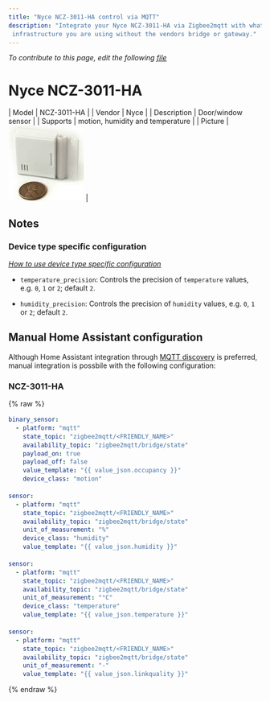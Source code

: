 ```yaml
---
title: "Nyce NCZ-3011-HA control via MQTT"
description: "Integrate your Nyce NCZ-3011-HA via Zigbee2mqtt with whatever smart home
 infrastructure you are using without the vendors bridge or gateway."
---
```


*To contribute to this page, edit the following
[file](https://github.com/Koenkk/zigbee2mqtt.io/blob/master/docgen/device_page_notes.js)*

# Nyce NCZ-3011-HA

| Model | NCZ-3011-HA  |
| Vendor  | Nyce  |
| Description | Door/window sensor |
| Supports | motion, humidity and temperature |
| Picture | ![Nyce NCZ-3011-HA](../images/devices/NCZ-3011-HA.jpg) |

## Notes


### Device type specific configuration
*[How to use device type specific configuration](../configuration/device_specific_configuration.md)*


* `temperature_precision`: Controls the precision of `temperature` values,
e.g. `0`, `1` or `2`; default `2`.


* `humidity_precision`: Controls the precision of `humidity` values, e.g. `0`, `1` or `2`; default `2`.


## Manual Home Assistant configuration
Although Home Assistant integration through [MQTT discovery](../integration/home_assistant) is preferred,
manual integration is possbile with the following configuration:


### NCZ-3011-HA
{% raw %}
```yaml
binary_sensor:
  - platform: "mqtt"
    state_topic: "zigbee2mqtt/<FRIENDLY_NAME>"
    availability_topic: "zigbee2mqtt/bridge/state"
    payload_on: true
    payload_off: false
    value_template: "{{ value_json.occupancy }}"
    device_class: "motion"

sensor:
  - platform: "mqtt"
    state_topic: "zigbee2mqtt/<FRIENDLY_NAME>"
    availability_topic: "zigbee2mqtt/bridge/state"
    unit_of_measurement: "%"
    device_class: "humidity"
    value_template: "{{ value_json.humidity }}"

sensor:
  - platform: "mqtt"
    state_topic: "zigbee2mqtt/<FRIENDLY_NAME>"
    availability_topic: "zigbee2mqtt/bridge/state"
    unit_of_measurement: "°C"
    device_class: "temperature"
    value_template: "{{ value_json.temperature }}"

sensor:
  - platform: "mqtt"
    state_topic: "zigbee2mqtt/<FRIENDLY_NAME>"
    availability_topic: "zigbee2mqtt/bridge/state"
    unit_of_measurement: "-"
    value_template: "{{ value_json.linkquality }}"
```
{% endraw %}


